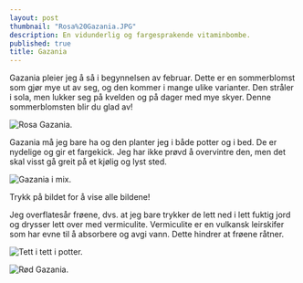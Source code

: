 ```yaml
---
layout: post
thumbnail: "Rosa%20Gazania.JPG"
description: En vidunderlig og fargesprakende vitaminbombe.
published: true
title: Gazania
---
```





Gazania pleier jeg å så i begynnelsen av februar. Dette er en sommerblomst som gjør mye ut av seg, og den kommer i mange ulike varianter. Den stråler i sola, men lukker seg på kvelden og på dager med mye skyer. Denne sommerblomsten blir du glad av!

![Rosa Gazania.]({{site.baseurl}}/assets/img/Rosa%20Gazania.JPG)

Gazania må jeg bare ha og den planter jeg i både potter og i bed. De er nydelige og gir et fargekick. Jeg har ikke prøvd å overvintre den, men det skal visst gå greit på et kjølig og lyst sted.

<!--more-->

![Gazania i mix.]({{site.baseurl}}/assets/img/Gazania%20i%20mix.JPG)

Trykk på bildet for å vise alle bildene!

Jeg overflatesår frøene, dvs. at jeg bare trykker de lett ned i lett fuktig jord og drysser lett over med vermiculite. Vermiculite er en vulkansk leirskifer som har evne til å absorbere og avgi vann. Dette hindrer at frøene råtner.

![Tett i tett i potter.]({{site.baseurl}}/assets/img/Gazania.JPG)


![Rød Gazania.]({{site.baseurl}}/assets/img/R%C3%B8d%20Gazania.JPG)
